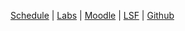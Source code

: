 
<p><a href="{{ site.baseurl }}/ss2017/user-centered-web-technology/schedule">Schedule</a>
| <a href="{{ site.baseurl }}/ss2017/user-centered-web-technology/labs">Labs</a>
| <a href="https://moodle.htw-berlin.de/course/view.php?id=12518">Moodle</a>
| <a href="https://lsf.htw-berlin.de/qisserver/rds?state=wsearchv&search=2&veranstaltung.veranstid=126402">LSF</a>
| <a href="https://github.com/htw-imi-ucd">Github</a>

</p>
